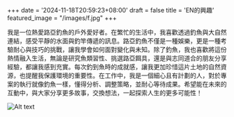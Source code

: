 +++
date = '2024-11-18T20:59:23+08:00'
draft = false
title = 'EN的興趣'
featured_image = "/images/f.jpg"
+++

我是一位熱愛路亞釣魚的戶外愛好者。在繁忙的生活中，我喜歡透過釣魚與大自然連結，感受平靜的水面與釣竿傳遞的訊息。路亞釣魚不僅是一種娛樂，更是一種考驗耐心與技巧的挑戰，讓我學會如何面對變化與未知。除了釣魚，我也喜歡將這份熱情融入生活，無論是研究魚類習性、挑選路亞餌具，還是與志同道合的朋友分享經驗，都讓我感到充實。每次釣到魚時的成就感，讓我更加珍惜這片土地的自然資源，也提醒我保護環境的重要性。在工作中，我是一個細心且有計劃的人，對於專案的執行就像釣魚一樣，懂得分析、調整策略，並耐心等待成果。希望能在未來的互動中，與大家分享更多故事，交換想法，一起探索人生的更多可能性！

![Alt text](/images/f2.jpg "f2")